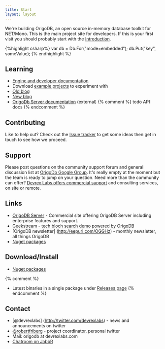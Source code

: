 ```yaml
---
title: Start
layout: layout
---
```


We're building OrigoDB, an open source in-memory database toolkit for NET/Mono.
This is the main project site for developers. If this is your first visit you should
probably start with the [Introduction](/intro).

{%highlight csharp%}
   var db = Db.For<KeyValueStore>("mode=embedded");
   db.Put("key", someValue);
{% endhighlight %}

## Learning
* [Engine and developer documentation](/docs)
* Download [example projects](/examples) to experiment with
* [Old blog](http://livedb.devrex.se/) 
* [New blog](http://robertfriberg.se/)
* [OrigoDb Server documentation](http://devrexlabs.com/docs) (external)
{% comment %} todo API docs {% endcomment %}


## Contributing
Like to help out? Check out the [Issue tracker](https://github.com/DevrexLabs/origodb/issues) to get some ideas then get in
touch to see how we proceed. 

## Support
Please post questions on the community support forum and general discussion list at [OrigoDb Google Group](https://groups.google.com/forum/#!forum/origodb).
It's really empty at the moment but the team is ready to jump on your question. Need more than the community can offer? 
[Devrex Labs offers commercial support](http://devrexlabs.com/) and consulting services, on site or remote.

## Links

* [OrigoDB Server](http://origodb.com/) - Commercial site offering OrigoDB Server including enterprise features and support.
* [Geekstream - tech bloch search demo](http://geekstream.devrexlabs.com) powered by OrigoDB
* [OrigoDB newsletter] (http://eepurl.com/OGGHz) - monthly newsletter, all things OrigoDB
* [Nuget packages](http://nuget.org/packages?q=origodb&sortOrder=package-download-count)


## Download/Install
* [Nuget packages](http://nuget.org/packages?q=origodb&sortOrder=package-download-count)

{% comment %}
* Latest binaries in a single package under [Releases page](https://github.com/DevrexLabs/origodb/releases)
{% endcomment %}

## Contact
* [@devrexlabs] (http://twitter.com/devrexlabs) - news and announcements on twitter
* [@robertfriberg](http://twitter.com/robertfriberg) - project coordinator, personal twitter
* Mail: origodb at devrexlabs.com
* [Chatroom on JabbR](https://jabbr.net/#/rooms/OrigoDB)
